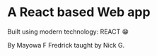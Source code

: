 # A React based Web app

Built using modern technology: REACT 😁

By Mayowa F Fredrick taught by Nick G.
